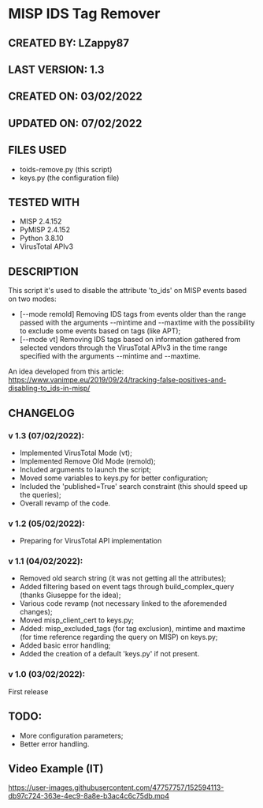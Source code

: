 # MISP IDS Tag Remover

## CREATED BY: LZappy87

## LAST VERSION: 1.3

## CREATED ON: 03/02/2022

## UPDATED ON: 07/02/2022

## FILES USED
- toids-remove.py (this script)
- keys.py (the configuration file)

## TESTED WITH
- MISP 2.4.152
- PyMISP 2.4.152
- Python 3.8.10
- VirusTotal APIv3

## DESCRIPTION
This script it's used to disable the attribute 'to_ids' on MISP events based on two modes:
- [--mode remold] Removing IDS tags from events older than the range passed with the arguments --mintime and --maxtime with the possibility to exclude some events based on tags (like APT);
- [--mode vt] Removing IDS tags based on information gathered from selected vendors through the VirusTotal APIv3 in the time range specified with the arguments --mintime and --maxtime.

An idea developed from this article: https://www.vanimpe.eu/2019/09/24/tracking-false-positives-and-disabling-to_ids-in-misp/

## CHANGELOG
### v 1.3 (07/02/2022):
- Implemented VirusTotal Mode (vt);
- Implemented Remove Old Mode (remold);
- Included arguments to launch the script;
- Moved some variables to keys.py for better configuration;
- Included the 'published=True' search constraint (this should speed up the queries);
- Overall revamp of the code.

### v 1.2 (05/02/2022):
- Preparing for VirusTotal API implementation

### v 1.1 (04/02/2022):
- Removed old search string (it was not getting all the attributes);
- Added filtering based on event tags through build_complex_query (thanks Giuseppe for the idea);
- Various code revamp (not necessary linked to the aforemended changes);
- Moved misp_client_cert to keys.py;
- Added: misp_excluded_tags (for tag exclusion), mintime and maxtime (for time reference regarding the query on MISP) on keys.py;
- Added basic error handling;
- Added the creation of a default 'keys.py' if not present.

### v 1.0 (03/02/2022):
First release

## TODO:
- More configuration parameters;
- Better error handling.

## Video Example (IT)

https://user-images.githubusercontent.com/47757757/152594113-db97c724-363e-4ec9-8a8e-b3ac4c6c75db.mp4
